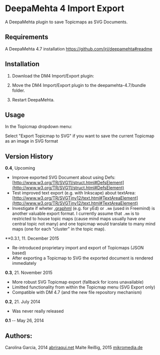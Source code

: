 DeepaMehta 4 Import Export
==========================

A DeepaMehta plugin to save Topicmaps as SVG Documents.


Requirements
------------

A DeepaMehta 4.7 installation
https://github.com/jri/deepamehta#readme


Installation
------------

1. Download the DM4 Import/Export plugin:

2. Move the DM4 Import/Export plugin to the deepamehta-4.7/bundle folder.

3. Restart DeepaMehta.


Usage
-----
In the Topicmap dropdown menu:

Select "Export Topicmap to SVG" if you want to save the current Topicmap as an image in SVG format



Version History
---------------

**0.4**, Upcoming

- Improve exported SVG Document about using Defs:
  [http://www.w3.org/TR/SVG11/struct.html#DefsElement](http://www.w3.org/TR/SVG11/struct.html#DefsElement)
- Test improved text export (e.g. with Inkscape) about textArea:
  [http://www.w3.org/TR/SVGTiny12/text.html#TextAreaElement](http://www.w3.org/TR/SVGTiny12/text.html#TextAreaElement)
- Investigate if wheter [.graphml](https://en.wikipedia.org/wiki/GraphML) (e.g. for yEd) or `.mm` (used in Freemind) is another valuable export format. I currently assume that `.mm` is to restricted to house topic maps (cause mind maps usually have _one_ central topic not many) and one topicmap would translate to many mind maps (one for each "cluster" in the topic map).

**0.3.1, 11. December 2015

- Re-introduced proprietary import and export of Topicmaps (JSON based)
- After exporting a Topicmap to SVG the exported document is rendered immediately

**0.3**, 21. November 2015

- More robust SVG Topicmap export (fallback for icons unavailable)
- Limitted functionality from within the Topicmap menu (SVG Export only)
- Compatible with DM 4.7 (and the new file repository mechanism)

**0.2**, 21. July 2014

- Was never really released

**0.1** -- May 26, 2014


Authors:
--------

Carolina Garcia, 2014 [abriraqui.net](http://www.abriraqui.net)
Malte Reißig, 2015 [mikromedia.de](http://www.mikromedia.de)

